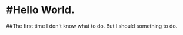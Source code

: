 #Hello World.
========================

##The first time
I don't know what to do.
But I should something to do.


